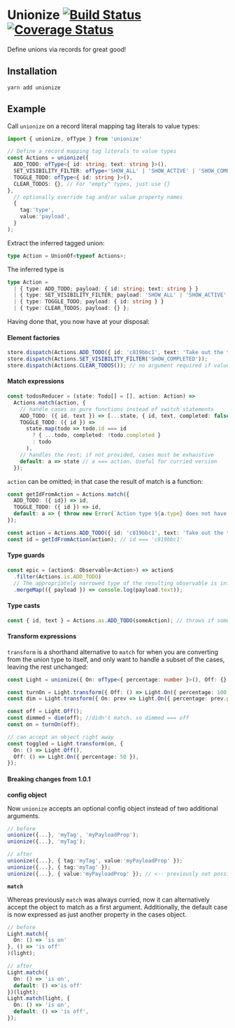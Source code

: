 # Unionize [![Build Status](https://travis-ci.org/pelotom/unionize.svg?branch=master)](https://travis-ci.org/pelotom/unionize) [![Coverage Status](https://coveralls.io/repos/github/pelotom/unionize/badge.svg?branch=master)](https://coveralls.io/github/pelotom/unionize?branch=master)

Define unions via records for great good!

## Installation

```
yarn add unionize
```

## Example

Call `unionize` on a record literal mapping tag literals to value types:
```ts
import { unionize, ofType } from 'unionize'

// Define a record mapping tag literals to value types
const Actions = unionize({
  ADD_TODO: ofType<{ id: string; text: string }>(),
  SET_VISIBILITY_FILTER: ofType<'SHOW_ALL' | 'SHOW_ACTIVE' | 'SHOW_COMPLETED'>(),
  TOGGLE_TODO: ofType<{ id: string }>(),
  CLEAR_TODOS: {}, // For "empty" types, just use {}
},
  // optionally override tag and/or value property names
  {
    tag:'type',
    value:'payload',
  }
);
```

Extract the inferred tagged union:
```ts
type Action = UnionOf<typeof Actions>;
```

The inferred type is
```ts
type Action =
  | { type: ADD_TODO; payload: { id: string; text: string } }
  | { type: SET_VISIBILITY_FILTER; payload: 'SHOW_ALL' | 'SHOW_ACTIVE' | 'SHOW_COMPLETED' }
  | { type: TOGGLE_TODO; payload: { id: string } }
  | { type: CLEAR_TODOS; payload: {} };
```

Having done that, you now have at your disposal:

#### Element factories

```ts
store.dispatch(Actions.ADD_TODO({ id: 'c819bbc1', text: 'Take out the trash' }));
store.dispatch(Actions.SET_VISIBILITY_FILTER('SHOW_COMPLETED'));
store.dispatch(Actions.CLEAR_TODOS()); // no argument required if value type is {}
```

#### Match expressions

```ts
const todosReducer = (state: Todo[] = [], action: Action) =>
  Actions.match(action, {
    // handle cases as pure functions instead of switch statements
    ADD_TODO: ({ id, text }) => [...state, { id, text, completed: false }],
    TOGGLE_TODO: ({ id }) =>
      state.map(todo => todo.id === id
        ? { ...todo, completed: !todo.completed }
        : todo
      ),
    // handles the rest; if not provided, cases must be exhaustive 
    default: a => state // a === action. Useful for curried version
  });
```

`action` can be omitted; in that case the result of match is a function:

```ts
const getIdFromAction = Actions.match({
  ADD_TODO: ({ id}) => id,
  TOGGLE_TODO: ({ id }) => id,
  default: a => { throw new Error(`Action type ${a.type} does not have an associated id`); },
});

const action = Actions.ADD_TODO({ id: 'c819bbc1', text: 'Take out the trash' });
const id = getIdFromAction(action); // id === 'c819bbc1'
```

#### Type guards

```ts
const epic = (action$: Observable<Action>) => action$
  .filter(Actions.is.ADD_TODO)
  // The appropriately narrowed type of the resulting observable is inferred...
  .mergeMap(({ payload }) => console.log(payload.text));
```

#### Type casts

```ts
const { id, text } = Actions.as.ADD_TODO(someAction); // throws if someAction is not an ADD_TODO
```

#### Transform expressions

`transform` is a shorthand alternative to `match` for when you are converting from the union type to itself, and only want to handle a subset of the cases, leaving the rest unchanged:

```ts
const Light = unionize({ On: ofType<{ percentage: number }>(), Off: {} });

const turnOn = Light.transform({ Off: () => Light.On({ percentage: 100 }) });
const dim = Light.transform({ On: prev => Light.On({ percentage: prev.percentage / 2 }) });

const off = Light.Off();
const dimmed = dim(off); //didn't match. so dimmed === off
const on = turnOn(off);

// can accept an object right away
const toggled = Light.transform(on, {
  On: () => Light.Off(),
  Off: () => Light.On({ percentage: 50 }),
});
```

#### Breaking changes from 1.0.1
**config object**

Now `unionize` accepts an optional config object instead of two additional arguments.

```ts
// before
unionize({...}, 'myTag', 'myPayloadProp');
unionize({...}, 'myTag');

// after
unionize({...}, { tag:'myTag', value:'myPayloadProp' });
unionize({...}, { tag:'myTag' });
unionize({...}, { value:'myPayloadProp' }); // <-- previously not possible
```

**`match`**

Whereas previously `match` was always curried, now it can alternatively accept the object to match as a first argument. Additionally, the default case is now expressed as just another property in the cases object.

```ts
// before
Light.match({
  On: () => 'is on'
}, () => 'is off'
)(light);

// after
Light.match({
  On: () => 'is on',
  default: () =>'is off'
})(light);
Light.match(light, {
  On: () => 'is on',
  default: () => 'is off',
});
```
